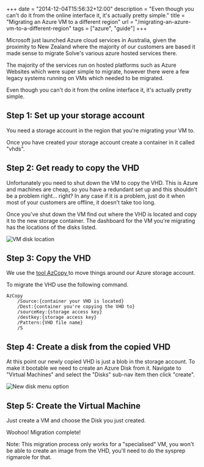 +++
date = "2014-12-04T15:56:32+12:00"
description = "Even though you can't do it from the online interface it, it's actually pretty simple."
title = "Migrating an Azure VM to a different region"
url = "/migrating-an-azure-vm-to-a-different-region"
tags = ["azure", "guide"]
+++

Microsoft just launched Azure cloud services in Australia, given the proximity to New Zealand where the majority of our customers are based it made sense to migrate Solve's various azure hosted services there.

The majority of the services run on hosted platforms such as Azure Websites which were super simple to migrate, however there were a few legacy systems running on VMs which needed to be migrated. 

Even though you can't do it from the online interface it, it's actually pretty simple.

## Step 1: Set up your storage account

You need a storage account in the region that you're migrating your VM to. 

Once you have created your storage account create a container in it called "vhds".

## Step 2: Get ready to copy the VHD

Unfortunately you need to shut down the VM to copy the VHD. This is Azure and machines are cheap, so you have a redundant set up and this shouldn't be a problem right... right? In any case if it is a problem, just do it when most of your customers are offline, it doesn't take too long.

Once you've shut down the VM find out where the VHD is located and copy it to the new storage container. The dashboard for the VM you're migrating has the locations of the disks listed.

![VM disk location](https://dl.dropboxusercontent.com/u/88845372/vm-disk-location.png)


## Step 3: Copy the VHD

We use the [tool AzCopy ](http://azure.microsoft.com/en-us/documentation/articles/storage-use-azcopy/) to move things around our Azure storage account.

To migrate the VHD use the following command.

    AzCopy 
    	/Source:{container your VHD is located} 
    	/Dest:{container you're copying the VHD to} 
    	/sourceKey:{storage access key} 
    	/destkey:{storage access key}  
    	/Pattern:{VHD file name} 
    	/S
    	
## Step 4: Create a disk from the copied VHD

At this point our newly copied VHD is just a blob in the storage account. To make it bootable we need to create an Azure Disk from it. Navigate to "Virtual Machines" and select the "Disks" sub-nav item then click "create".

![New disk menu option](https://dl.dropboxusercontent.com/u/88845372/new-disk-vm.png)

## Step 5: Create the Virtual Machine

Just create a VM and choose the Disk you just created. 

Woohoo! Migration complete!

Note: This migration process only works for a "specialised" VM, you won't be able to create an image from the VHD, you'll need to do the sysprep rigmarole for that.